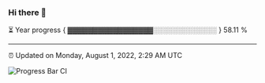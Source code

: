 ### Hi there 👋

⏳ Year progress { ▓▓▓▓▓▓▓▓▓▓▓▓▓▓▓▓▓░░░░░░░░░░░░░ } 58.11 %

---

⏰ Updated on Monday, August 1, 2022, 2:29 AM UTC

![Progress Bar CI](https://github.com/arthurbuhl/arthurbuhl/workflows/Progress%20Bar%20CI/badge.svg)
